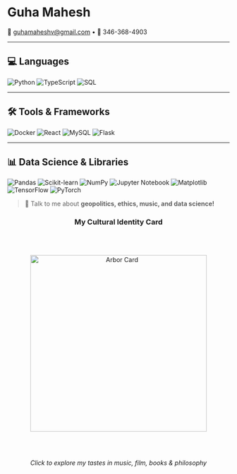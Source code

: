 # Guha Mahesh
📧 guhamaheshv@gmail.com • 📱 346-368-4903  


---

## 💻 Languages
![Python](https://img.shields.io/badge/Python-3776AB?style=for-the-badge&logo=python&logoColor=white)
![TypeScript](https://img.shields.io/badge/TypeScript-3178C6?style=for-the-badge&logo=typescript&logoColor=white)
![SQL](https://img.shields.io/badge/SQL-4479A1?style=for-the-badge&logo=mysql&logoColor=white)

---

## 🛠 Tools & Frameworks
![Docker](https://img.shields.io/badge/Docker-2496ED?style=for-the-badge&logo=docker&logoColor=white)
![React](https://img.shields.io/badge/React-61DAFB?style=for-the-badge&logo=react&logoColor=black)
![MySQL](https://img.shields.io/badge/MySQL-4479A1?style=for-the-badge&logo=mysql&logoColor=white)
![Flask](https://img.shields.io/badge/Flask-000000?style=for-the-badge&logo=flask&logoColor=white)

---

## 📊 Data Science & Libraries
![Pandas](https://img.shields.io/badge/Pandas-150458?style=for-the-badge&logo=pandas&logoColor=white)
![Scikit-learn](https://img.shields.io/badge/scikit--learn-F7931E?style=for-the-badge&logo=scikitlearn&logoColor=white)
![NumPy](https://img.shields.io/badge/NumPy-013243?style=for-the-badge&logo=numpy&logoColor=white)
![Jupyter Notebook](https://img.shields.io/badge/Jupyter-F37626?style=for-the-badge&logo=jupyter&logoColor=white)
![Matplotlib](https://img.shields.io/badge/Matplotlib-11557C?style=for-the-badge&logo=matplotlib&logoColor=white)
![TensorFlow](https://img.shields.io/badge/TensorFlow-FF6F00?style=for-the-badge&logo=tensorflow&logoColor=white)
![PyTorch](https://img.shields.io/badge/PyTorch-EE4C2C?style=for-the-badge&logo=pytorch&logoColor=white)





> 💬 Talk to me about **geopolitics, ethics, **music**, and data science!**

<!-- ARBOR_CARD -->
<div align="center">

### My Cultural Identity Card

<br/><br/>

<a href="https://arbor-blue.vercel.app/guha">
  <img src="https://pub-150e34d764c54fc9856328d85f4e7d45.r2.dev/cards/guha.png?v=1761600028211" alt="Arbor Card" width="400">
</a>

<br/><br/>

*Click to explore my tastes in music, film, books & philosophy*

</div>

<!-- ARBOR_CARD -->